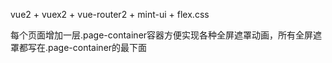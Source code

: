 vue2 + vuex2 + vue-router2 + mint-ui + flex.css

每个页面增加一层.page-container容器方便实现各种全屏遮罩动画，所有全屏遮罩都写在.page-container的最下面